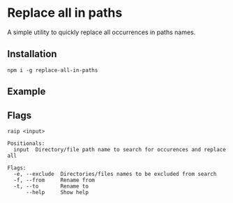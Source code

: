 # Replace all in paths

A simple utility to quickly replace all occurrences in paths names.

## Installation

```
npm i -g replace-all-in-paths
```

## Example


## Flags

```
raip <input>

Positionals:
  input  Directory/file path name to search for occurences and replace all

Flags:
  -e, --exclude  Directories/files names to be excluded from search
  -f, --from     Rename from
  -t, --to       Rename to
      --help     Show help
```
